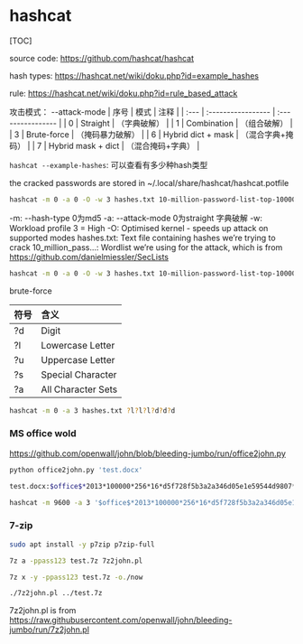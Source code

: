 # hashcat

[TOC]

source code: https://github.com/hashcat/hashcat

hash types: https://hashcat.net/wiki/doku.php?id=example_hashes

rule: https://hashcat.net/wiki/doku.php?id=rule_based_attack

攻击模式： --attack-mode
| 序号 |        模式        |       注释        |
| :--- | :----------------- | :---------------- |
| 0    | Straight           | （字典破解）      |
| 1    | Combination        | （组合破解）      |
| 3    | Brute-force        | （掩码暴力破解）  |
| 6    | Hybrid dict + mask | （混合字典+掩码） |
| 7    | Hybrid mask + dict | （混合掩码+字典） |


`hashcat --example-hashes`: 可以查看有多少种hash类型

the cracked passwords are stored in ~/.local/share/hashcat/hashcat.potfile

```sh
hashcat -m 0 -a 0 -O -w 3 hashes.txt 10-million-password-list-top-100000.txt
```
-m: --hash-type 0为md5
-a: --attack-mode 0为straight 字典破解
-w: Workload profile 3 = High
-O: Optimised kernel - speeds up attack on supported modes
hashes.txt: Text file containing hashes we’re trying to crack
10_million_pass...: Wordlist we’re using for the attack, which is from https://github.com/danielmiessler/SecLists

```sh
hashcat -m 0 -a 0 -O -w 3 hashes.txt 10-million-password-list-top-100000.txt -r rules/best64.rule
```


brute-force

| 符号 |        含义        |
| :--- | :----------------- |
| ?d   | Digit              |
| ?l   | Lowercase Letter   |
| ?u   | Uppercase Letter   |
| ?s   | Special Character  |
| ?a   | All Character Sets |

```sh
hashcat -m 0 -a 3 hashes.txt ?l?l?l?d?d?d
```


### MS office wold
https://github.com/openwall/john/blob/bleeding-jumbo/run/office2john.py

```sh
python office2john.py 'test.docx'

test.docx:$office$*2013*100000*256*16*d5f728f5b3a2a346d05e1e59544d9807*b4826abb7c5be17bdf4ad7066a472d9b*157e9d7872948027ed299d1bb09c2d3d03819635b87a2b7fe5e44c0519189d26
```

```sh
hashcat -m 9600 -a 3 '$office$*2013*100000*256*16*d5f728f5b3a2a346d05e1e59544d9807*b4826abb7c5be17bdf4ad7066a472d9b*157e9d7872948027ed299d1bb09c2d3d03819635b87a2b7fe5e44c0519189d26' ?d?d?d?d?d
```

### 7-zip
```sh
sudo apt install -y p7zip p7zip-full
```

```sh
7z a -ppass123 test.7z 7z2john.pl

7z x -y -ppass123 test.7z -o./now

./7z2john.pl ../test.7z
```

7z2john.pl is from https://raw.githubusercontent.com/openwall/john/bleeding-jumbo/run/7z2john.pl



